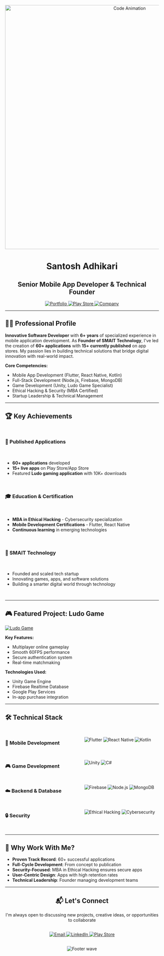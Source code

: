 <div align="center">
  <img src="https://media.giphy.com/media/v1.Y2lkPTc5MGI3NjExcGJ1a2R2b2F5dG1xY3J4d3J2eGZ6Y2V6d2V6bGJ4aGx1ZzV1aGJ5ZyZlcD12MV9pbnRlcm5hbF9naWZfYnlfaWQmY3Q9Zw/qgQUggAC3Pfv687qPC/giphy.gif" width="800" alt="Code Animation"/>
</div>

<h1 align="center">Santosh Adhikari</h1>
<h2 align="center">Senior Mobile App Developer & Technical Founder</h2>

<div align="center">
  <a href="https://santoshadhikari.info.np">
    <img src="https://img.shields.io/badge/🌐_Portfolio-00C4B4?style=for-the-badge&logo=google-chrome&logoColor=white" alt="Portfolio"/>
  </a>
  <a href="https://play.google.com/store/apps/dev?id=8310692885659472367">
    <img src="https://img.shields.io/badge/📱_Play_Store-414141?style=for-the-badge&logo=google-play&logoColor=white" alt="Play Store"/>
  </a>
  <a href="https://www.smaittechnology.com.np">
    <img src="https://img.shields.io/badge/🚀_SMAIT_Technology-FF6F61?style=for-the-badge&logo=google-chrome&logoColor=white" alt="Company"/>
  </a>
</div>

---

## 👨‍💻 Professional Profile

**Innovative Software Developer** with **6+ years** of specialized experience in mobile application development. As **Founder of SMAIT Technology**, I've led the creation of **60+ applications** with **15+ currently published** on app stores. My passion lies in building technical solutions that bridge digital innovation with real-world impact.

**Core Competencies:**
- Mobile App Development (Flutter, React Native, Kotlin)
- Full-Stack Development (Node.js, Firebase, MongoDB)
- Game Development (Unity, Ludo Game Specialist)
- Ethical Hacking & Security (MBA Certified)
- Startup Leadership & Technical Management

---

## 🏆 Key Achievements

<div style="display: grid; grid-template-columns: repeat(auto-fit, minmax(300px, 1fr)); gap: 20px; margin: 30px 0;">

### 🚀 Published Applications
- **60+ applications** developed
- **15+ live apps** on Play Store/App Store
- Featured **Ludo gaming application** with 10K+ downloads

### 🎓 Education & Certification
- **MBA in Ethical Hacking** - Cybersecurity specialization
- **Mobile Development Certifications** - Flutter, React Native
- **Continuous learning** in emerging technologies

### 🏢 SMAIT Technology
- Founded and scaled tech startup
- Innovating games, apps, and software solutions
- Building a smarter digital world through technology

</div>

---

## 🎮 Featured Project: Ludo Game

[![Ludo Game](https://img.shields.io/badge/🎮_Ludo_Game-FF6F61?style=for-the-badge&logo=google-play&logoColor=white)](https://play.google.com/store/apps/details?id=np.smaittechnology.ludo)

**Key Features:**
- Multiplayer online gameplay
- Smooth 60FPS performance
- Secure authentication system
- Real-time matchmaking

**Technologies Used:**
- Unity Game Engine
- Firebase Realtime Database
- Google Play Services
- In-app purchase integration

---

## 🛠️ Technical Stack

<div style="display: grid; grid-template-columns: repeat(auto-fit, minmax(200px, 1fr)); gap: 15px; margin: 30px 0;">

### 📱 Mobile Development
![Flutter](https://img.shields.io/badge/Flutter-02569B?style=flat-square&logo=flutter&logoColor=white)
![React Native](https://img.shields.io/badge/React_Native-61DAFB?style=flat-square&logo=react&logoColor=black)
![Kotlin](https://img.shields.io/badge/Kotlin-0095D5?style=flat-square&logo=kotlin&logoColor=white)

### 🎮 Game Development
![Unity](https://img.shields.io/badge/Unity-000000?style=flat-square&logo=unity&logoColor=white)
![C#](https://img.shields.io/badge/C%23-239120?style=flat-square&logo=c-sharp&logoColor=white)

### ☁️ Backend & Database
![Firebase](https://img.shields.io/badge/Firebase-FFCA28?style=flat-square&logo=firebase&logoColor=black)
![Node.js](https://img.shields.io/badge/Node.js-339933?style=flat-square&logo=nodedotjs&logoColor=white)
![MongoDB](https://img.shields.io/badge/MongoDB-47A248?style=flat-square&logo=mongodb&logoColor=white)

### 🔒 Security
![Ethical Hacking](https://img.shields.io/badge/Ethical_Hacking-FF6F61?style=flat-square&logo=lock&logoColor=white)
![Cybersecurity](https://img.shields.io/badge/Cybersecurity-0078D7?style=flat-square&logo=shield-check&logoColor=white)

</div>

---

## 🌟 Why Work With Me?

- **Proven Track Record**: 60+ successful applications
- **Full-Cycle Development**: From concept to publication
- **Security-Focused**: MBA in Ethical Hacking ensures secure apps
- **User-Centric Design**: Apps with high retention rates
- **Technical Leadership**: Founder managing development teams

---

<div align="center">
  <h2>📬 Let's Connect</h2>
  <p>I'm always open to discussing new projects, creative ideas, or opportunities to collaborate</p>
  
  <div style="margin: 30px 0;">
    <a href="mailto:santosh.ad215@gmail.com">
      <img src="https://img.shields.io/badge/✉️_Email-FF6F61?style=for-the-badge&logo=gmail&logoColor=white" alt="Email"/>
    </a>
    <a href="https://linkedin.com/in/codersantoshadhikari">
      <img src="https://img.shields.io/badge/💼_LinkedIn-0077B5?style=for-the-badge&logo=linkedin&logoColor=white" alt="LinkedIn"/>
    </a>
    <a href="https://play.google.com/store/apps/dev?id=8310692885659472367">
      <img src="https://img.shields.io/badge/📱_Play_Store-414141?style=for-the-badge&logo=google-play&logoColor=white" alt="Play Store"/>
    </a>
  </div>
</div>

<div align="center">
  <img src="https://capsule-render.vercel.app/api?type=waving&color=00C4B4&height=120&section=footer&animation=fadeIn&fontSize=40" alt="Footer wave"/>
</div>

